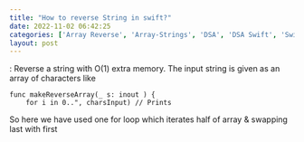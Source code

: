 ```yaml
---
title: "How to reverse String in swift?"
date: 2022-11-02 06:42:25
categories: ['Array Reverse', 'Array-Strings', 'DSA', 'DSA Swift', 'Swift Algorithm']
layout: post
---
```


<!-- wp:paragraph -->
: Reverse a string with O(1) extra memory. The input string is given as an array of characters like  


<!-- /wp:paragraph -->

<!-- wp:code -->
<pre class="wp-block-code"><code lang="swift" class="language-swift">func makeReverseArray(_ s: inout ) {
    for i in 0..<s.count/2 {
        //s.swapAt(s.count - i - 1, i) // by using Apple's predefined function.
        (s,s)  = (s,s)
    }
}

var charsInput: = 
makeReverseArray(&charsInput)
print("output-->", charsInput) // Prints 
</code></pre>
<!-- /wp:code -->

<!-- wp:paragraph -->
So here we have used one for loop which iterates half of array & swapping last with first


<!-- /wp:paragraph -->
